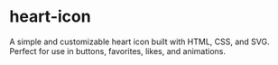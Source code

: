 # heart-icon
A simple and customizable heart icon built with HTML, CSS, and SVG. Perfect for use in buttons, favorites, likes, and animations.
